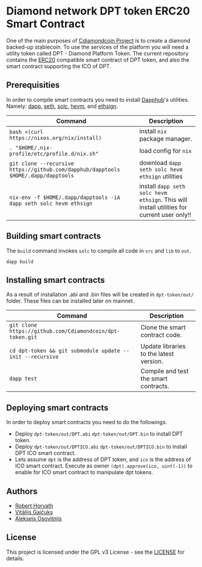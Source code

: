 # Diamond network  DPT token ERC20 Smart Contract

One of the main purposes of [Cdiamondcoin Project](https://cdiamondcoin.com/) is to create a diamond backed-up stablecoin. To use the services of the platform you will need a utility token called DPT - Diamond Platform Token. The current repository contains the [ERC20](https://github.com/ethereum/EIPs/issues/20) compatible smart contract of DPT token, and also the smart contract supporting the ICO of DPT.

## Prerequisities

In order to compile smart contracts you need to install [Dapphub](https://dapphub.com/)'s utilities. Namely: [dapp](https://dapp.tools/dapp/), [seth](https://dapp.tools/seth/), [solc](https://github.com/ethereum/solidity), [hevm](https://dapp.tools/hevm/), and [ethsign](https://github.com/dapphub/dapptools/tree/master/src/ethsign).

| Command | Description |
| --- | --- |
|`bash <(curl https://nixos.org/nix/install)` | install `nix` package manager.|
|`. "$HOME/.nix-profile/etc/profile.d/nix.sh"`| load config for `nix`|
|`git clone --recursive https://github.com/dapphub/dapptools $HOME/.dapp/dapptools` | download `dapp seth solc hevm ethsign` utilities|
|`nix-env -f $HOME/.dapp/dapptools -iA dapp seth solc hevm ethsign` | install `dapp seth solc hevm ethsign`. This will install utilities for current user only!!|

## Building smart contracts

The `build` command invokes `solc` to compile all code in `src` and `lib` to `out`.

`dapp build`

## Installing smart contracts

As a result of installation .abi and .bin files will be created in `dpt-token/out/` folder. These files can be installed later on mainnet.

| Command | Description |
| --- | --- |
|`git clone https://github.com/Cdiamondcoin/dpt-token.git` | Clone the smart contract code.|
|`cd dpt-token && git submodule update --init --recursive` | Update libraries to the latest version.|
|`dapp test` | Compile and test the smart contracts.|

## Deploying smart contracts

In order to deploy smart contracts you need to do the followings.
- Deploy `dpt-token/out/DPT.abi` `dpt-token/out/DPT.bin` to install DPT token.
- Deploy `dpt-token/out/DPTICO.abi` `dpt-token/out/DPTICO.bin` to install DPT ICO smart contract.
- Lets assume `dpt` is the address of DPT token, and `ico` is the address of ICO smart contract. Execute as owner `(dpt).approve(ico, uint(-1))` to enable for ICO smart contract to manipulate dpt tokens.

## Authors

- [Robert Horvath](https://github.com/r001)
- [Vitālijs Gaičuks](https://github.com/vgaicuks)
- [Aleksejs Osovitnijs](https://github.com/alexxxxey)

## License

This project is licensed under the GPL v3 License - see the [LICENSE](LICENSE) for details.
